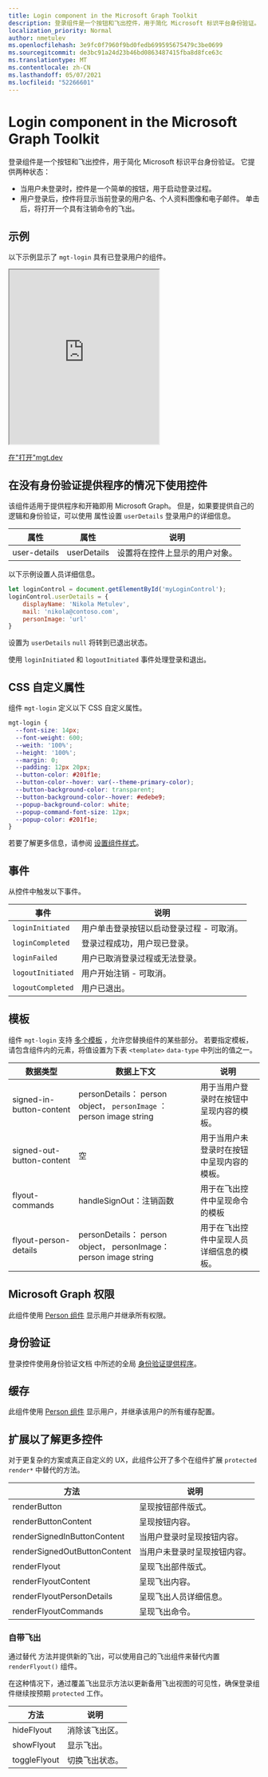 ```yaml
---
title: Login component in the Microsoft Graph Toolkit
description: 登录组件是一个按钮和飞出控件，用于简化 Microsoft 标识平台身份验证。
localization_priority: Normal
author: nmetulev
ms.openlocfilehash: 3e9fc0f7960f9bd0fedb699595675479c3be0699
ms.sourcegitcommit: de3bc91a24d23b46bd0863487415fba8d8fce63c
ms.translationtype: MT
ms.contentlocale: zh-CN
ms.lasthandoff: 05/07/2021
ms.locfileid: "52266601"
---
```

# <a name="login-component-in-the-microsoft-graph-toolkit"></a>Login component in the Microsoft Graph Toolkit

登录组件是一个按钮和飞出控件，用于简化 Microsoft 标识平台身份验证。 它提供两种状态：
* 当用户未登录时，控件是一个简单的按钮，用于启动登录过程。
* 用户登录后，控件将显示当前登录的用户名、个人资料图像和电子邮件。 单击后，将打开一个具有注销命令的飞出。

## <a name="example"></a>示例

以下示例显示了 `mgt-login` 具有已登录用户的组件。 

<iframe src="https://mgt.dev/iframe.html?id=components-mgt-login--login&source=docs" height="350"></iframe>

[在"打开"mgt.dev](https://mgt.dev/?path=/story/components-mgt-login--login&source=docs)

## <a name="using-the-control-without-an-authentication-provider"></a>在没有身份验证提供程序的情况下使用控件

该组件适用于提供程序和开箱即用 Microsoft Graph。 但是，如果要提供自己的逻辑和身份验证，可以使用 属性设置 `userDetails` 登录用户的详细信息。 

| 属性 | 属性 | 说明 |
| --- | --- | -- |
| user-details | userDetails | 设置将在控件上显示的用户对象。 |

以下示例设置人员详细信息。

```js
let loginControl = document.getElementById('myLoginControl');
loginControl.userDetails = {
    displayName: 'Nikola Metulev',
    mail: 'nikola@contoso.com',
    personImage: 'url'
}
```

设置为 `userDetails` `null` 将转到已退出状态。

使用 `loginInitiated` 和 `logoutInitiated` 事件处理登录和退出。 

## <a name="css-custom-properties"></a>CSS 自定义属性

组件 `mgt-login` 定义以下 CSS 自定义属性。

```css
mgt-login {
  --font-size: 14px;
  --font-weight: 600;
  --weith: '100%';
  --height: '100%';
  --margin: 0;
  --padding: 12px 20px;
  --button-color: #201f1e;
  --button-color--hover: var(--theme-primary-color);
  --button-background-color: transparent;
  --button-background-color--hover: #edebe9;
  --popup-background-color: white;
  --popup-command-font-size: 12px;
  --popup-color: #201f1e;
}
```

若要了解更多信息，请参阅 [设置组件样式](../customize-components/style.md)。

## <a name="events"></a>事件

从控件中触发以下事件。

| 事件 | 说明 |
| --- | --- |
| `loginInitiated` | 用户单击登录按钮以启动登录过程 - 可取消。|
| `loginCompleted` | 登录过程成功，用户现已登录。 |
| `loginFailed` | 用户已取消登录过程或无法登录。|
| `logoutInitiated` | 用户开始注销 - 可取消。 |
| `logoutCompleted` | 用户已退出。 |

## <a name="templates"></a>模板

组件 `mgt-login` 支持 [多个模板](../customize-components/templates.md) ，允许您替换组件的某些部分。 若要指定模板，请包含组件内的元素，将值设置为下表 `<template>` `data-type` 中列出的值之一。 

| 数据类型 | 数据上下文 | 说明 |
| --- | --- | --- |
| signed-in-button-content | personDetails： person object， `personImage` ： person image string | 用于当用户登录时在按钮中呈现内容的模板。 |
| signed-out-button-content | 空 | 用于当用户未登录时在按钮中呈现内容的模板。 |
| flyout-commands | handleSignOut：注销函数 | 用于在飞出控件中呈现命令的模板 |
| flyout-person-details | personDetails： person object， personImage： person image string | 用于在飞出控件中呈现人员详细信息的模板。 |

## <a name="microsoft-graph-permissions"></a>Microsoft Graph 权限

此组件使用 [Person 组件](./person.md) 显示用户并继承所有权限。 

## <a name="authentication"></a>身份验证

登录控件使用身份验证文档 中所述的全局 [身份验证提供程序](../providers/providers.md)。 

## <a name="cache"></a>缓存

此组件使用 [Person 组件](./person.md) 显示用户，并继承该用户的所有缓存配置。

## <a name="extend-for-more-control"></a>扩展以了解更多控件

对于更复杂的方案或真正自定义的 UX，此组件公开了多个在组件扩展 `protected render*` 中替代的方法。

| 方法 | 说明 |
| - | - |
| renderButton | 呈现按钮部件版式。 |
| renderButtonContent | 呈现按钮内容。 |
| renderSignedInButtonContent | 当用户登录时呈现按钮内容。 |
| renderSignedOutButtonContent | 当用户未登录时呈现按钮内容。 |
| renderFlyout | 呈现飞出部件版式。 |
| renderFlyoutContent | 呈现飞出内容。 |
| renderFlyoutPersonDetails | 呈现飞出人员详细信息。 |
| renderFlyoutCommands | 呈现飞出命令。 |

### <a name="bring-your-own-flyout"></a>自带飞出

通过替代 方法并提供新的飞出，可以使用自己的飞出组件来替代内置 `renderFlyout()` 组件。

在这种情况下，通过覆盖飞出显示方法以更新备用飞出视图的可见性，确保登录组件继续按预期 `protected` 工作。

| 方法 | 说明 |
| - | - |
| hideFlyout | 消除该飞出区。 |
| showFlyout | 显示飞出。 |
| toggleFlyout | 切换飞出状态。 |
